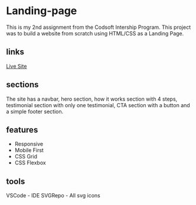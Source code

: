 # Landing-page

This is my 2nd assignment from the Codsoft Intership Program.
This project was to build a website from scratch using HTML/CSS as a Landing Page.

## links

[Live Site](https://codsoft-landingpageproject.netlify.app)

## sections

The site has a navbar, hero section, how it works section with 4 steps, testimonial section with only one testimonial, CTA section with a button and a simple footer section.

## features

- Responsive
- Mobile First
- CSS Grid
- CSS Flexbox

## tools

VSCode - IDE
SVGRepo - All svg icons
